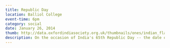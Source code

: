 ```yaml
---
title: Republic Day
location: Balliol College
event-time: 6pm
category: social
date: January 26, 2014
thumb: http://data.oxfordindiasociety.org.uk/thumbnails/ones/indian_flag.jpg
description: On the occasion of India's 65th Republic Day -- the date on which the country's constitution came into force -- the OIS organised a screening of Chak De India, which was attended by over 30 students of the university.
---
```

